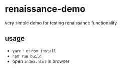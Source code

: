 # renaissance-demo
very simple demo for testing renaissance functionality

## usage

- `yarn` - or `npm install`  
- `npm run build`
- open `index.html` in browser
